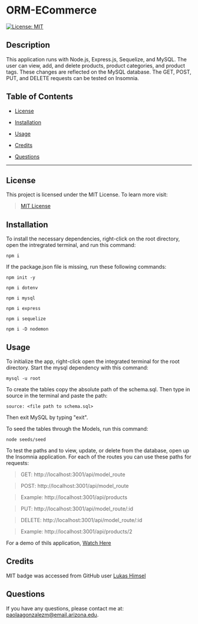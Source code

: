 # ORM-ECommerce
[![License: MIT](https://img.shields.io/badge/License-MIT-yellow.svg)](https://opensource.org/licenses/MIT)

## Description

This application runs with Node.js, Express.js, Sequelize, and MySQL. The user can view, add, and delete products, product categories, and product tags. These changes are reflected on the MySQL database. The GET, POST, PUT, and DELETE requests can be tested on Insomnia.  

## Table of Contents

* [License](#license)

* [Installation](#installation)

* [Usage](#usage)

* [Credits](#credits)

* [Questions](#questions)

---

## License

This project is licensed under the MIT License. To learn more visit:   
> [MIT License](https://github.com/git/git-scm.com/blob/main/MIT-LICENSE.txt)

## Installation

To install the necessary dependencies, right-click on the root directory, open the intregrated terminal, and run this command:

```
npm i
```

If the package.json file is missing, run these following commands:

```
npm init -y
```
```
npm i dotenv
```
```
npm i mysql
```
```
npm i express
```
```
npm i sequelize
```
```
npm i -D nodemon
```

## Usage

To initialize the app, right-click open the integrated terminal for the root directory. Start the mysql dependency with this command:

```
mysql -u root
```

To create the tables copy the absolute path of the schema.sql. Then type in source in the terminal and paste the path:

```
source: <file path to schema.sql>
```
Then exit MySQL by typing "exit".

To seed the tables through the Models, run this command:

```
node seeds/seed
```

To test the paths and to view, update, or delete from the database, open up the Insomnia application. For each of the routes you can use these paths for requests:

> GET: http://localhost:3001/api/model_route

> POST: http://localhost:3001/api/model_route

> Example: http://localhost:3001/api/products


> PUT: http://localhost:3001/api/model_route/:id

> DELETE: http://localhost:3001/api/model_route/:id

> Example: http://localhost:3001/api/products/2




For a demo of thils application, [Watch Here](https://drive.google.com/file/d/1X0ptwMNXBpU5SOxTaethOnr2Pdu51iEp/view)

## Credits

MIT badge was accessed from GitHub user [Lukas Himsel](https://gist.github.com/lukas-h/2a5d00690736b4c3a7ba)

## Questions

If you have any questions, please contact me at: paolaagonzalezm@email.arizona.edu.

